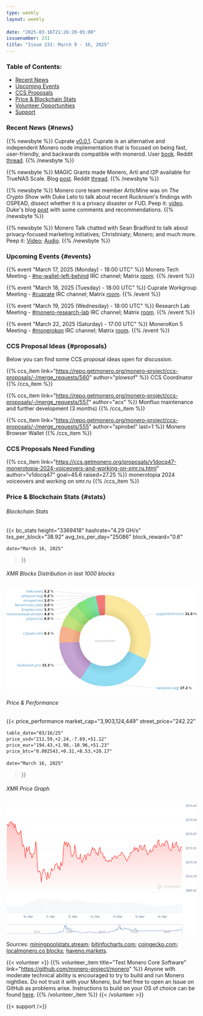 ```yaml
---
type: weekly
layout: weekly

date: "2025-03-16T21:26:20-05:00"
issuenumber: 231
title: "Issue 231: March 9 - 16, 2025"
---
```


### Table of Contents:

- [Recent News](#news)
- [Upcoming Events](#events)
- [CCS Proposals](#proposals)
- [Price & Blockchain Stats](#stats)
- [Volunteer Opportunities](#volunteer)
- [Support](#support)

### Recent News {#news}

{{% newsbyte %}}
Cuprate [v0.0.1](https://github.com/Cuprate/cuprate/releases/tag/cuprated-0.0.1). Cuprate is an alternative and independent Monero node implementation that is focused on being fast, user-friendly, and backwards compatible with monerod. User [book](https://user.cuprate.org/). Reddit [thread](https://redlib.zaggy.nl/r/Monero/comments/1j9k1n8/cuprate_v001_released/).
{{% /newsbyte %}}

{{% newsbyte %}}
MAGIC Grants made Monero, Arti and I2P available for TrueNAS Scale. Blog [post](https://magicgrants.org/2025/03/11/truenas-monero-arti-i2p.html). Reddit [thread](https://redlib.zaggy.nl/r/Monero/comments/1j8yi70/monero_arti_and_i2p_apps_for_truenas_scale/).
{{% /newsbyte %}}

{{% newsbyte %}}
Monero core team member ArticMine was on *The Crypto Show* with Duke Leto to talk about recent Rucknium's findings with OSPEAD, dissect whether it is a privacy disaster or FUD. Peep it: [video](https://iv.0x7c0.com/watch?v=YPrtBgIcKgU). Duke's blog [post](https://duke.hush.is/memos/6/) with some comments and recommendations.
{{% /newsbyte %}}

{{% newsbyte %}}
Monero Talk chatted with Sean Bradford to talk about privacy-focused marketing initiatives; Christiniaty; Monero; and much more. Peep it: [Video](https://iv.0x7c0.com/watch?v=c7Wd3APP38U); [Audio](https://www.monerotalk.live/monerotalk-343).
{{% /newsbyte %}}

### Upcoming Events {#events}

{{% event "March 17, 2025 (Monday) - 18:00 UTC" %}}
Monero Tech Meeting - [#no-wallet-left-behind](irc://irc.libera.chat/#no-wallet-left-behind) IRC channel; Matrix [room](https://matrix.to/#/#no-wallet-left-behind:monero.social).
{{% /event %}}

{{% event "March 18, 2025 (Tuesday) - 18:00 UTC" %}}
Cuprate Workgroup Meeting - [#cuprate](irc://irc.libera.chat/#cuprate) IRC channel; Matrix [room](https://matrix.to/#/#cuprate:monero.social).
{{% /event %}}

{{% event "March 19, 2025 (Wednesday) - 18:00 UTC" %}}
Research Lab Meeting - [#monero-research-lab](irc://irc.libera.chat/#monero-research-lab) IRC channel; Matrix [room](https://matrix.to/#/#monero-research-lab:monero.social).
{{% /event %}}

{{% event "March 22, 2025 (Saturday) - 17:00 UTC" %}}
MoneroKon 5 Meeting - [#monerokon](irc://irc.libera.chat/#monerokon) IRC channel; Matrix [room](https://matrix.to/#/#monerokon:matrix.org).
{{% /event %}}

### CCS Proposal Ideas {#proposals}

Below you can find some CCS proposal ideas open for discussion.

{{% ccs_item link="https://repo.getmonero.org/monero-project/ccs-proposals/-/merge_requests/560" author="plowsof" %}}
CCS Coordinator
{{% /ccs_item %}}

{{% ccs_item link="https://repo.getmonero.org/monero-project/ccs-proposals/-/merge_requests/557" author="acx" %}}
Monfluo maintenance and further development (3 months)
{{% /ccs_item %}}

{{% ccs_item link="https://repo.getmonero.org/monero-project/ccs-proposals/-/merge_requests/555" author="spirobel" last=1 %}}
Monero Browser Wallet
{{% /ccs_item %}}

### CCS Proposals Need Funding

{{% ccs_item link="https://ccs.getmonero.org/proposals/v1docq47-monerotopia-2024-voiceovers-and-working-on-xmr.ru.html" author="v1docq47" goal=45.6 raised=27.25 %}}
monerotopia 2024 voiceovers and working on xmr.ru
{{% /ccs_item %}}

### Price & Blockchain Stats {#stats}

###### Blockchain Stats

{{< bc_stats
	height="3369418"
	hashrate="4.29 GH/s"
	txs_per_block="38.92"
	avg_txs_per_day="25086"
	block_reward="0.6"

	date="March 16, 2025"
>}}

###### XMR Blocks Distribution in last 1000 blocks

![Hashrate Pool Distribution Pie Chart](./hash.png)

###### Price & Performance

{{< price_performance
	market_cap="3,903,124,449"
	street_price="242.22"

	table_date="03/16/25"
	price_usd="211.59,+2.24,-7.69,+51.12"
	price_eur="194.43,+1.98,-10.96,+51.23"
	price_btc="0.002543,+0.31,+8.53,+20.17"

	date="March 16, 2025"
>}}

###### XMR Price Graph

![XMR Price Graph](./price.png)

Sources: [miningpoolstats.stream](https://miningpoolstats.stream/monero); [bitinfocharts.com](https://bitinfocharts.com/monero/); [coingecko.com](https://www.coingecko.com/en/coins/monero); [localmonero.co blocks](https://localmonero.co/blocks); [haveno.markets](https://haveno.markets/).

{{< volunteer >}}
{{% volunteer_item title="Test Monero Core Software" link="https://github.com/monero-project/monero" %}}
Anyone with moderate technical ability is encouraged to try to build and run Monero nightlies. Do not trust it with your Monero, but feel free to open an Issue on GitHub as problems arise. Instructions to build on your OS of choice can be found [here](https://github.com/monero-project/monero#compiling-monero-from-source). 
{{% /volunteer_item %}}
{{< /volunteer >}}

{{< support />}}
